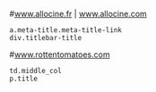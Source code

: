 #www.allocine.fr | www.allocine.com
```
a.meta-title.meta-title-link
div.titlebar-title

```

#www.rottentomatoes.com
```
td.middle_col
p.title
```
